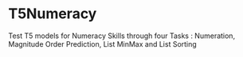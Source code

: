 # T5Numeracy
Test T5 models for Numeracy Skills through four Tasks : Numeration, Magnitude Order Prediction, List MinMax and List Sorting
